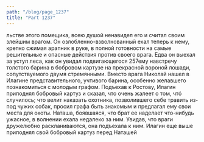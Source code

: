 ```yaml
---
path: "/blog/page_1237"
title: "Part 1237"
---
```


льстве этого помещика, всею душой ненавидел его и считал своим злейшим врагом. Он озлобленно-взволнованный ехал теперь к нему, крепко сжимая арапник в руке, в полной готовности на самые решительные и опасные действия против своего врага.
Едва он выехал за уступ леса, как он увидал подвигающегося 257ему навстречу толстого барина в бобровом картузе на прекрасной вороной лошади, сопутствуемого двумя стремянными.
Вместо врага Николай нашел в Илагине представительного, учтивого барина, особенно желавшего познакомиться с молодым графом. Подъехав к Ростову, Илагин приподнял бобровый картуз и сказал, что очень жалеет о том, чтó случилось; что велит наказать охотника, позволившего себе травить из-под чужих собак, просил графа быть знакомым и предлагал ему свои места для охоты.
Наташа, боявшаяся, что брат ее наделает что-нибудь ужасное, в волнении ехала недалеко за ним. Увидав, что враги дружелюбно раскланиваются, она подъехала к ним. Илагин еще выше приподнял свой бобровый картуз перед Наташей 
